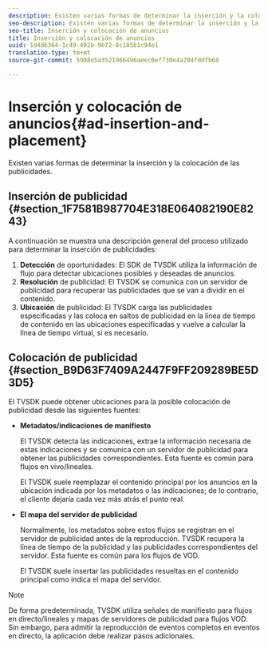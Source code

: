 ```yaml
---
description: Existen varias formas de determinar la inserción y la colocación de las publicidades.
seo-description: Existen varias formas de determinar la inserción y la colocación de las publicidades.
seo-title: Inserción y colocación de anuncios
title: Inserción y colocación de anuncios
uuid: 1d4d6364-1c49-402b-9b72-8c185b1c94e1
translation-type: tm+mt
source-git-commit: 5908e5a3521966496aeec0ef730e4a704fddfb68

---
```



# Inserción y colocación de anuncios{#ad-insertion-and-placement}

Existen varias formas de determinar la inserción y la colocación de las publicidades.

## Inserción de publicidad {#section_1F7581B987704E318E064082190E8243}

A continuación se muestra una descripción general del proceso utilizado para determinar la inserción de publicidades:

1. **Detección** de oportunidades: El SDK de TVSDK utiliza la información de flujo para detectar ubicaciones posibles y deseadas de anuncios.
1. **Resolución** de publicidad: El TVSDK se comunica con un servidor de publicidad para recuperar las publicidades que se van a dividir en el contenido.
1. **Ubicación** de publicidad: El TVSDK carga las publicidades especificadas y las coloca en saltos de publicidad en la línea de tiempo de contenido en las ubicaciones especificadas y vuelve a calcular la línea de tiempo virtual, si es necesario.

## Colocación de publicidad {#section_B9D63F7409A2447F9FF209289BE5D3D5}

El TVSDK puede obtener ubicaciones para la posible colocación de publicidad desde las siguientes fuentes:

* **Metadatos/indicaciones de manifiesto**

   El TVSDK detecta las indicaciones, extrae la información necesaria de estas indicaciones y se comunica con un servidor de publicidad para obtener las publicidades correspondientes. Esta fuente es común para flujos en vivo/lineales.

   El TVSDK suele reemplazar el contenido principal por los anuncios en la ubicación indicada por los metadatos o las indicaciones; de lo contrario, el cliente dejaría cada vez más atrás el punto real.

* **El mapa del servidor de publicidad**

   Normalmente, los metadatos sobre estos flujos se registran en el servidor de publicidad antes de la reproducción. TVSDK recupera la línea de tiempo de la publicidad y las publicidades correspondientes del servidor. Esta fuente es común para los flujos de VOD.

   El TVSDK suele insertar las publicidades resueltas en el contenido principal como indica el mapa del servidor.

>[!NOTE]
>
>De forma predeterminada, TVSDK utiliza señales de manifiesto para flujos en directo/lineales y mapas de servidores de publicidad para flujos VOD. Sin embargo, para admitir la reproducción de eventos completos en eventos en directo, la aplicación debe realizar pasos adicionales.

